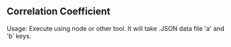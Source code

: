 ## Correlation Coefficient

Usage: Execute using node or other tool. It will take .JSON data file 'a' and 'b' keys.
